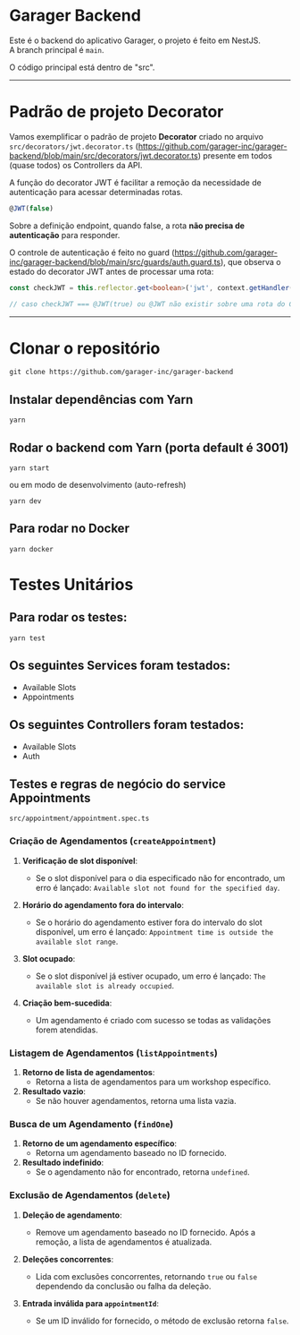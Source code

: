 # Garager Backend

Este é o backend do aplicativo Garager, o projeto é feito em NestJS.  
A branch principal é `main`.

O código principal está dentro de "src".

---

# Padrão de projeto Decorator

Vamos exemplificar o padrão de projeto **Decorator** criado no arquivo `src/decorators/jwt.decorator.ts` (https://github.com/garager-inc/garager-backend/blob/main/src/decorators/jwt.decorator.ts) presente em todos (quase todos) os Controllers da API.

A função do decorator JWT é facilitar a remoção da necessidade de autenticação para acessar determinadas rotas.

```ts
@JWT(false)
```

Sobre a definição endpoint, quando false, a rota **não precisa de autenticação** para responder.

O controle de autenticação é feito no guard (https://github.com/garager-inc/garager-backend/blob/main/src/guards/auth.guard.ts), que observa o estado do decorator JWT antes de processar uma rota:

```ts
const checkJWT = this.reflector.get<boolean>('jwt', context.getHandler()) ?? true; // verifica se a rota possuí o decorator @JWT

// caso checkJWT === @JWT(true) ou @JWT não existir sobre uma rota do Controller, a autenticação será feita normalmente (observando o token JWT no nosso caso).
```

---

# Clonar o repositório

```shell
git clone https://github.com/garager-inc/garager-backend
```

## Instalar dependências com Yarn

```shell
yarn
```

## Rodar o backend com Yarn (porta default é 3001)

```shell
yarn start
```

ou em modo de desenvolvimento (auto-refresh)

```shell
yarn dev
```

## Para rodar no Docker

```shell
yarn docker
```

# Testes Unitários

## Para rodar os testes:

```shell
yarn test
```

## Os seguintes Services foram testados:

- Available Slots
- Appointments

## Os seguintes Controllers foram testados:

- Available Slots
- Auth

## Testes e regras de negócio do service Appointments

`src/appointment/appointment.spec.ts`

### Criação de Agendamentos (`createAppointment`)

1. **Verificação de slot disponível**:

   - Se o slot disponível para o dia especificado não for encontrado, um erro é lançado: `Available slot not found for the specified day`.

2. **Horário do agendamento fora do intervalo**:

   - Se o horário do agendamento estiver fora do intervalo do slot disponível, um erro é lançado: `Appointment time is outside the available slot range`.

3. **Slot ocupado**:

   - Se o slot disponível já estiver ocupado, um erro é lançado: `The available slot is already occupied`.

4. **Criação bem-sucedida**:
   - Um agendamento é criado com sucesso se todas as validações forem atendidas.

### Listagem de Agendamentos (`listAppointments`)

1. **Retorno de lista de agendamentos**:
   - Retorna a lista de agendamentos para um workshop específico.
2. **Resultado vazio**:
   - Se não houver agendamentos, retorna uma lista vazia.

### Busca de um Agendamento (`findOne`)

1. **Retorno de um agendamento específico**:
   - Retorna um agendamento baseado no ID fornecido.
2. **Resultado indefinido**:
   - Se o agendamento não for encontrado, retorna `undefined`.

### Exclusão de Agendamentos (`delete`)

1. **Deleção de agendamento**:

   - Remove um agendamento baseado no ID fornecido. Após a remoção, a lista de agendamentos é atualizada.

2. **Deleções concorrentes**:

   - Lida com exclusões concorrentes, retornando `true` ou `false` dependendo da conclusão ou falha da deleção.

3. **Entrada inválida para `appointmentId`**:
   - Se um ID inválido for fornecido, o método de exclusão retorna `false`.
